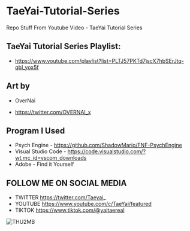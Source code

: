 # TaeYai-Tutorial-Series
Repo Stuff From Youtube Video - TaeYai Tutorial Series

## TaeYai Tutorial Series Playlist: 
- https://www.youtube.com/playlist?list=PLTJ57PKTd7jscX7hbSErJtq-qbl_yox5f
## Art by 
* OverNai 
- https://twitter.com/OVERNAI_x
## Program I Used
* Psych Engine - https://github.com/ShadowMario/FNF-PsychEngine
* Visual Studio Code - https://code.visualstudio.com/?wt.mc_id=vscom_downloads
* Adobe - Find it Yourself

## FOLLOW ME ON SOCIAL MEDIA
* TWITTER https://twitter.com/Taeyai_
* YOUTUBE https://www.youtube.com/c/TaeYai/featured
* TIKTOK https://www.tiktok.com/@yaitaereal


![THU2MB](https://user-images.githubusercontent.com/82447519/195556673-a9da72a2-5b7f-4473-ba1e-d86a6ca220f6.png)
